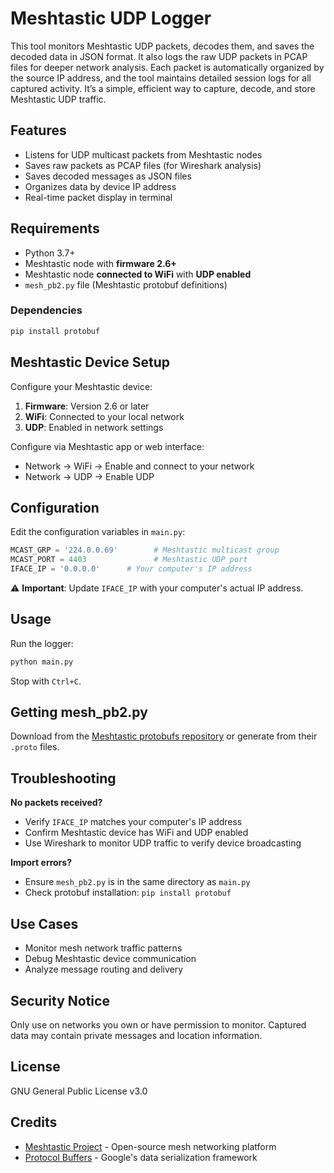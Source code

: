 # Meshtastic UDP Logger

This tool monitors Meshtastic UDP packets, decodes them, and saves the decoded data in JSON format. It also logs the raw UDP packets in PCAP files for deeper network analysis. Each packet is automatically organized by the source IP address, and the tool maintains detailed session logs for all captured activity. It’s a simple, efficient way to capture, decode, and store Meshtastic UDP traffic.

## Features

- Listens for UDP multicast packets from Meshtastic nodes
- Saves raw packets as PCAP files (for Wireshark analysis)
- Saves decoded messages as JSON files
- Organizes data by device IP address
- Real-time packet display in terminal

## Requirements

- Python 3.7+
- Meshtastic node with **firmware 2.6+**
- Meshtastic node **connected to WiFi** with **UDP enabled**
- `mesh_pb2.py` file (Meshtastic protobuf definitions)

### Dependencies
```bash
pip install protobuf
```

## Meshtastic Device Setup

Configure your Meshtastic device:

1. **Firmware**: Version 2.6 or later
2. **WiFi**: Connected to your local network
3. **UDP**: Enabled in network settings

Configure via Meshtastic app or web interface:
- Network → WiFi → Enable and connect to your network
- Network → UDP → Enable UDP

## Configuration

Edit the configuration variables in `main.py`:

```python
MCAST_GRP = '224.0.0.69'        # Meshtastic multicast group
MCAST_PORT = 4403               # Meshtastic UDP port
IFACE_IP = '0.0.0.0'      # Your computer's IP address
```

⚠️ **Important**: Update `IFACE_IP` with your computer's actual IP address.

## Usage

Run the logger:
```bash
python main.py
```

Stop with `Ctrl+C`.

## Getting mesh_pb2.py

Download from the [Meshtastic protobufs repository](https://github.com/meshtastic/protobufs) or generate from their `.proto` files.

## Troubleshooting

**No packets received?**
- Verify `IFACE_IP` matches your computer's IP address
- Confirm Meshtastic device has WiFi and UDP enabled
- Use Wireshark to monitor UDP traffic to verify device broadcasting

**Import errors?**
- Ensure `mesh_pb2.py` is in the same directory as `main.py`
- Check protobuf installation: `pip install protobuf`

## Use Cases

- Monitor mesh network traffic patterns
- Debug Meshtastic device communication
- Analyze message routing and delivery

## Security Notice

Only use on networks you own or have permission to monitor. Captured data may contain private messages and location information.

## License

GNU General Public License v3.0

## Credits

- [Meshtastic Project](https://meshtastic.org/) - Open-source mesh networking platform
- [Protocol Buffers](https://protobuf.dev/) - Google's data serialization framework
